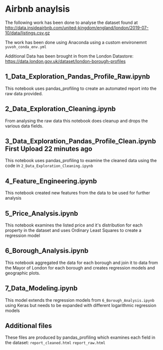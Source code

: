 # Airbnb anaylsis

The following work has been done to analyse the dataset found at http://data.insideairbnb.com/united-kingdom/england/london/2019-07-10/data/listings.csv.gz

The work has been done using Anaconda using a custom environemnt `yuvoh_conda_env.yml` 

Additional Data has been brought in from the London Datastore: https://data.london.gov.uk/dataset/london-borough-profiles

## 1_Data_Exploration_Pandas_Profile_Raw.ipynb

This notebook uses pandas_profiling to create an automated report into the raw data provided.

## 2_Data_Exploration_Cleaning.ipynb

From analysing the raw data this notebook does cleanup and drops the various data fields.

## 3_Data_Exploration_Pandas_Profile_Clean.ipynb	First Upload	22 minutes ago

This notebook uses pandas_profiling to examine the cleaned data using the code in `2_Data_Exploration_Cleaning.ipynb`

## 4_Feature_Engineering.ipynb	

This notebook created new features from the data to be used for further analysis

## 5_Price_Analysis.ipynb

This notebook examines the listed price and it's distribution for each property in the dataset and uses Ordinary Least Squares to create a regression model

## 6_Borough_Analysis.ipynb

This notebook aggregated the data for each borough and join it to data from the Mayor of London for each borough and creates regression models and geographic plots.

## 7_Data_Modeling.ipynb

This model extends the regression models from `6_Borough_Analysis.ipynb` using Keras but needs to be expanded with different logarithmic regression models

## Additional files

These files are produced by pandas_profiling which examines each field in the dataset:
`report_cleaned.html`
`report_raw.html`

